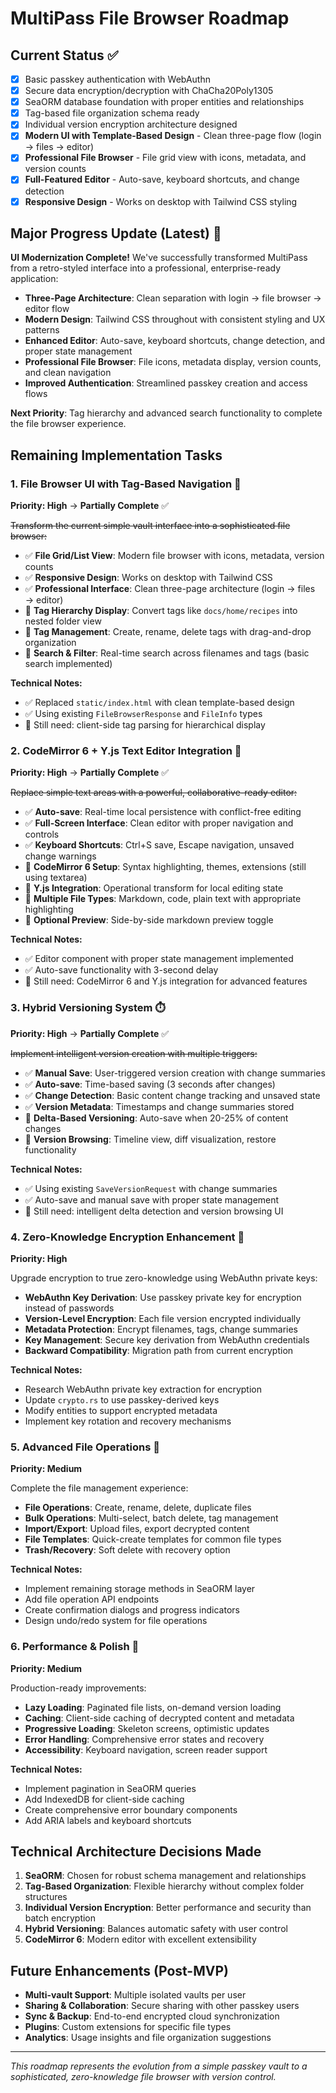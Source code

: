 # MultiPass File Browser Roadmap

## Current Status ✅
- [x] Basic passkey authentication with WebAuthn
- [x] Secure data encryption/decryption with ChaCha20Poly1305
- [x] SeaORM database foundation with proper entities and relationships
- [x] Tag-based file organization schema ready
- [x] Individual version encryption architecture designed
- [x] **Modern UI with Template-Based Design** - Clean three-page flow (login → files → editor)
- [x] **Professional File Browser** - File grid view with icons, metadata, and version counts
- [x] **Full-Featured Editor** - Auto-save, keyboard shortcuts, and change detection
- [x] **Responsive Design** - Works on desktop with Tailwind CSS styling

## Major Progress Update (Latest) 🚀

**UI Modernization Complete!** We've successfully transformed MultiPass from a retro-styled interface into a professional, enterprise-ready application:

- **Three-Page Architecture**: Clean separation with login → file browser → editor flow
- **Modern Design**: Tailwind CSS throughout with consistent styling and UX patterns
- **Enhanced Editor**: Auto-save, keyboard shortcuts, change detection, and proper state management
- **Professional File Browser**: File icons, metadata display, version counts, and clean navigation
- **Improved Authentication**: Streamlined passkey creation and access flows

**Next Priority**: Tag hierarchy and advanced search functionality to complete the file browser experience.

## Remaining Implementation Tasks

### 1. File Browser UI with Tag-Based Navigation 🎨
**Priority: High** → **Partially Complete** ✅

~~Transform the current simple vault interface into a sophisticated file browser:~~

- ✅ **File Grid/List View**: Modern file browser with icons, metadata, version counts
- ✅ **Responsive Design**: Works on desktop with Tailwind CSS
- ✅ **Professional Interface**: Clean three-page architecture (login → files → editor)
- 🔄 **Tag Hierarchy Display**: Convert tags like `docs/home/recipes` into nested folder view
- 🔄 **Tag Management**: Create, rename, delete tags with drag-and-drop organization
- 🔄 **Search & Filter**: Real-time search across filenames and tags (basic search implemented)

**Technical Notes:**
- ✅ Replaced `static/index.html` with clean template-based design
- ✅ Using existing `FileBrowserResponse` and `FileInfo` types
- 🔄 Still need: client-side tag parsing for hierarchical display

### 2. CodeMirror 6 + Y.js Text Editor Integration 📝
**Priority: High** → **Partially Complete** ✅

~~Replace simple text areas with a powerful, collaborative-ready editor:~~

- ✅ **Auto-save**: Real-time local persistence with conflict-free editing
- ✅ **Full-Screen Interface**: Clean editor with proper navigation and controls
- ✅ **Keyboard Shortcuts**: Ctrl+S save, Escape navigation, unsaved change warnings
- 🔄 **CodeMirror 6 Setup**: Syntax highlighting, themes, extensions (still using textarea)
- 🔄 **Y.js Integration**: Operational transform for local editing state
- 🔄 **Multiple File Types**: Markdown, code, plain text with appropriate highlighting
- 🔄 **Optional Preview**: Side-by-side markdown preview toggle

**Technical Notes:**
- ✅ Editor component with proper state management implemented
- ✅ Auto-save functionality with 3-second delay
- 🔄 Still need: CodeMirror 6 and Y.js integration for advanced features

### 3. Hybrid Versioning System ⏱️
**Priority: High** → **Partially Complete** ✅

~~Implement intelligent version creation with multiple triggers:~~

- ✅ **Manual Save**: User-triggered version creation with change summaries
- ✅ **Auto-save**: Time-based saving (3 seconds after changes)
- ✅ **Change Detection**: Basic content change tracking and unsaved state
- ✅ **Version Metadata**: Timestamps and change summaries stored
- 🔄 **Delta-Based Versioning**: Auto-save when 20-25% of content changes
- 🔄 **Version Browsing**: Timeline view, diff visualization, restore functionality

**Technical Notes:**
- ✅ Using existing `SaveVersionRequest` with change summaries
- ✅ Auto-save and manual save with proper state management
- 🔄 Still need: intelligent delta detection and version browsing UI

### 4. Zero-Knowledge Encryption Enhancement 🔐
**Priority: High**

Upgrade encryption to true zero-knowledge using WebAuthn private keys:

- **WebAuthn Key Derivation**: Use passkey private key for encryption instead of passwords
- **Version-Level Encryption**: Each file version encrypted individually
- **Metadata Protection**: Encrypt filenames, tags, change summaries
- **Key Management**: Secure key derivation from WebAuthn credentials
- **Backward Compatibility**: Migration path from current encryption

**Technical Notes:**
- Research WebAuthn private key extraction for encryption
- Update `crypto.rs` to use passkey-derived keys
- Modify entities to support encrypted metadata
- Implement key rotation and recovery mechanisms

### 5. Advanced File Operations 📁
**Priority: Medium**

Complete the file management experience:

- **File Operations**: Create, rename, delete, duplicate files
- **Bulk Operations**: Multi-select, batch delete, tag management
- **Import/Export**: Upload files, export decrypted content
- **File Templates**: Quick-create templates for common file types
- **Trash/Recovery**: Soft delete with recovery option

**Technical Notes:**
- Implement remaining storage methods in SeaORM layer
- Add file operation API endpoints
- Create confirmation dialogs and progress indicators
- Design undo/redo system for file operations

### 6. Performance & Polish 🚀
**Priority: Medium**

Production-ready improvements:

- **Lazy Loading**: Paginated file lists, on-demand version loading
- **Caching**: Client-side caching of decrypted content and metadata
- **Progressive Loading**: Skeleton screens, optimistic updates
- **Error Handling**: Comprehensive error states and recovery
- **Accessibility**: Keyboard navigation, screen reader support

**Technical Notes:**
- Implement pagination in SeaORM queries
- Add IndexedDB for client-side caching
- Create comprehensive error boundary components
- Add ARIA labels and keyboard shortcuts

## Technical Architecture Decisions Made

1. **SeaORM**: Chosen for robust schema management and relationships
2. **Tag-Based Organization**: Flexible hierarchy without complex folder structures
3. **Individual Version Encryption**: Better performance and security than batch encryption
4. **Hybrid Versioning**: Balances automatic safety with user control
5. **CodeMirror 6**: Modern editor with excellent extensibility

## Future Enhancements (Post-MVP)

- **Multi-vault Support**: Multiple isolated vaults per user
- **Sharing & Collaboration**: Secure sharing with other passkey users
- **Sync & Backup**: End-to-end encrypted cloud synchronization
- **Plugins**: Custom extensions for specific file types
- **Analytics**: Usage insights and file organization suggestions

---

*This roadmap represents the evolution from a simple passkey vault to a sophisticated, zero-knowledge file browser with version control.*
